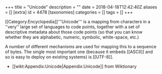 +++
title = "Unicode"
description = ""
date = 2018-04-18T12:42:40Z
aliases = []
[extra]
id = 4478
[taxonomies]
categories = []
tags = []
+++

[[Category:Encyclopedia]]'''Unicode''' is a mapping from characters in a ''very'' large set of languages to code points, together with a set of descriptive metadata about those code points (so that you can know whether they are alphabetic, numeric, symbolic, white-space, etc.)

A number of different mechanisms are used for mapping this to a sequence of bytes. The single most important one (because it embeds [[ASCII]] and so is easy to deploy on existing systems) is [[UTF-8]].

* [[wikt:Appendix:Unicode|Appendix:Unicode]] from Wiktionary
